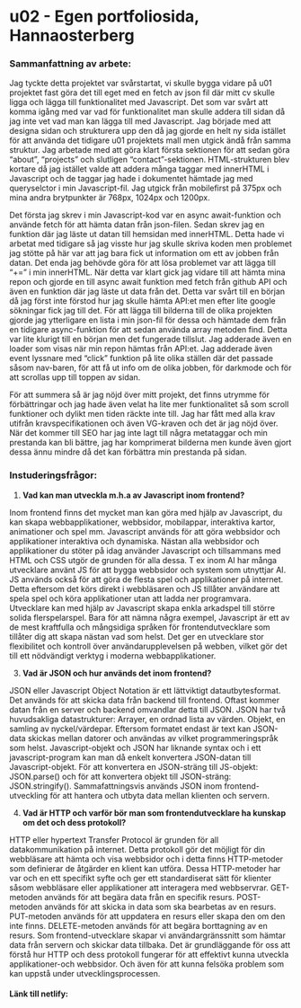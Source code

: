 # u02 - Egen portfoliosida, Hannaosterberg

### Sammanfattning av arbete: 

Jag tyckte detta projektet var svårstartat, vi skulle bygga vidare på u01 projektet fast göra det till eget med en fetch av json fil där mitt cv skulle ligga och lägga till funktionalitet med Javascript. Det som var svårt att komma igång med var vad för funktionalitet man skulle addera till sidan då jag inte vet vad man kan lägga till med Javascript. Jag började med att designa sidan och strukturera upp den då jag gjorde en helt ny sida istället för att använda det tidigare u01 projektets mall men utgick ändå från samma struktur. Jag arbetade med att göra klart första sektionen för att sedan göra “about”, “projects” och slutligen “contact”-sektionen.  HTML-strukturen blev kortare då jag istället valde att addera många taggar med innerHTML i Javascript och de taggar jag hade i dokumentet hämtade jag med queryselctor i min Javascript-fil. Jag utgick från mobilefirst på 375px och mina andra brytpunkter är 768px, 1024px och 1200px. 

Det första jag skrev i min Javascript-kod var en async await-funktion och använde fetch för att hämta datan från json-filen. Sedan skrev jag en funktion där jag läste ut datan till hemsidan med innerHTML. Detta hade vi arbetat med tidigare så jag visste hur jag skulle skriva koden men problemet jag stötte på här var att jag bara fick ut information om ett av jobben från datan. Det enda jag behövde göra för att lösa problemet var att lägga till “+=” i min innerHTML. När detta var klart gick jag vidare till att hämta mina repon och gjorde en till async await funktion med fetch från github API och även en funktion där jag läste ut data från det. Detta var svårt till en början då jag först inte förstod hur jag skulle hämta API:et men efter lite google sökningar fick jag till det. För att lägga till bilderna till de olika projekten gjorde jag ytterligare en lista i min json-fil för dessa och hämtade dem från en tidigare async-funktion för att sedan använda array metoden find. Detta var lite klurigt till en början men det fungerade tillslut. Jag adderade även en loader som visas när min repon hämtas från API:et. Jag adderade även event lyssnare med “click” funktion på lite olika ställen där det passade såsom nav-baren, för att få ut info om de olika jobben, för darkmode och för att scrollas upp till toppen av sidan. 

För att summera så är jag nöjd över mitt projekt, det finns utrymme för förbättringar och jag hade även velat ha lite mer funktionalitet så som scroll funktioner och dylikt men tiden räckte inte till. Jag har fått med alla krav utifrån kravspecifikationen och även VG-kraven och det är jag nöjd över. När det kommer till SEO har jag inte lagt till några metataggar och min prestanda kan bli bättre, jag har komprimerat bilderna men kunde även gjort dessa ännu mindre då det kan förbättra min prestanda på sidan. 


### Instuderingsfrågor:

1. __Vad kan man utveckla m.h.a av Javascript inom frontend?__
   
Inom frontend finns det mycket man kan göra med hjälp av Javascript, du kan skapa webbapplikationer, webbsidor, mobilappar, interaktiva kartor, animationer och spel mm. Javascript används för att göra webbsidor och applikationer interaktiva och dynamiska. Nästan alla webbsidor och applikationer du stöter på idag använder Javascript och tillsammans med HTML och CSS utgör de grunden för alla dessa. 
T ex inom AI har många utvecklare använt JS för att bygga webbsidor och system som utnyttjar AI. JS används också för att göra de flesta spel och applikationer på internet. Detta eftersom det körs direkt i webbläsaren och JS tillåter användare att spela spel och köra applikationer utan att ladda ner programvara. Utvecklare kan med hjälp av Javascript skapa enkla arkadspel till större solida flerspelarspel. 
Bara för att nämna några exempel, Javascript är ett av de mest kraftfulla och mångsidiga språken för frontendutvecklare som tillåter dig att skapa nästan vad som helst. Det ger en utvecklare stor flexibilitet och kontroll över användarupplevelsen på webben, vilket gör det till ett nödvändigt verktyg i moderna webbapplikationer. 


3. __Vad är JSON och hur används det inom frontend?__
   
JSON eller Javascript Object Notation är ett lättviktigt datautbytesformat. Det används för att skicka data från backend till frontend. Oftast kommer datan från en server och backend omvandlar detta till JSON. 
JSON har två huvudsakliga datastrukturer:
Arrayer, en ordnad lista av värden.
Objekt, en samling av nyckel/värdepar. 
Eftersom formatet endast är text kan JSON-data skickas mellan datorer och användas av vilket programmeringspråk som helst. Javascript-objekt och JSON har liknande syntax och i ett javascript-program kan man då enkelt konvertera JSON-datan till Javascript-objekt. För att konvertera en JSON-sträng till JS-objekt: JSON.parse() och för att konvertera objekt till JSON-sträng: JSON.stringify(). 
Sammafattningsvis används JSON inom frontend-utveckling för att hantera och utbyta data mellan klienten och servern. 	


4. __Vad är HTTP och varför bör man som frontendutvecklare ha kunskap om det och dess protokoll?__

HTTP eller hypertext Transfer Protocol är grunden för all datakommunikation på internet. Detta protokoll gör det möjligt för din webbläsare att hämta och visa webbsidor och i detta finns HTTP-metoder som definierar de åtgärder en klient kan utföra. 
Dessa HTTP-metoder har var och en ett specifikt syfte och ger ett standardiserat sätt för klienter såsom webbläsare eller applikationer att interagera med webbservrar. 
GET-metoden används för att begära data från en specifik resurs.
POST-metoden används för att skicka in data som ska bearbetas av en resurs. 
PUT-metoden används för att uppdatera en resurs eller skapa den om den inte finns.
DELETE-metoden används för att begära borttagning av en resurs. 
Som frontend-utvecklare skapar vi användargränssnitt som hämtar data från servern och skickar data tillbaka. Det är grundläggande för oss att förstå hur HTTP och dess protokoll fungerar för att effektivt kunna utveckla applikationer-och webbsidor. Och även för att kunna felsöka problem som kan uppstå under utvecklingsprocessen.


#### Länk till netlify: 



